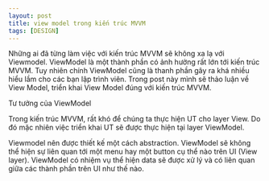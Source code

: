 ```yaml
---
layout: post
title: view model trong kiến trúc MVVM
tags: [DESIGN]
---
```


Những ai đã từng làm việc với kiến trúc MVVM sẽ không xa lạ với Viewmodel. ViewModel là một thành phần có ảnh 
hưởng rất lớn tới kiến trúc MVVM. Tuy nhiên chính ViewModel cũng là thanh phần gây ra khá nhiều hiểu lầm 
cho các bạn lập trình viên. Trong post này mình sẽ thảo luận về View Model, triển khai View Model đúng với kiến trúc MVVM. 

Tư tưởng của ViewModel

Trong kiến trúc MVVM, rất khó để chúng ta thực hiện UT cho layer View. Do đó mặc nhiên việc triển khai UT sẽ 
được thực hiện tại layer ViewModel.

Viewmodel nên được thiết kế một cách abstraction. ViewModel sẽ không thể hiện sự liên quan tới một menu hay một
button cụ thể nào trên UI (View layer). ViewModel có nhiệm vụ thể hiện data sẽ được xử lý và có liên quan giữa các thành phần trên UI như thế nào.
